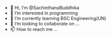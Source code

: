 - 👋 Hi, I’m @SachinthanaBuddhika
- 👀 I’m interested in programming
- 🌱 I’m currently learning  BSC Engineering(UN)
- 💞️ I’m looking to collaborate on ...
- 📫 How to reach me ...

<!---
SachinthanaBuddhika/SachinthanaBuddhika is a ✨ special ✨ repository because its `README.md` (this file) appears on your GitHub profile.
You can click the Preview link to take a look at your changes.
--->
